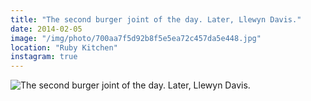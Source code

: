 ```yaml
---
title: "The second burger joint of the day. Later, Llewyn Davis."
date: 2014-02-05
image: "/img/photo/700aa7f5d92b8f5e5ea72c457da5e448.jpg"
location: "Ruby Kitchen"
instagram: true
---
```


![The second burger joint of the day. Later, Llewyn Davis.](/img/photo/700aa7f5d92b8f5e5ea72c457da5e448.jpg)
